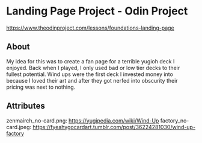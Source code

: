 # Landing Page Project - Odin Project
https://www.theodinproject.com/lessons/foundations-landing-page

## About
My idea for this was to create a fan page for a terrible yugioh deck I enjoyed. Back when I played, I only used bad or low tier decks to their fullest potential. Wind ups were the first deck I invested money into because I loved their art and after they got nerfed into obscurity their pricing was next to nothing.

## Attributes
zenmairch_no-card.png: https://yugipedia.com/wiki/Wind-Up
factory_no-card.jpeg: https://fyeahygocardart.tumblr.com/post/36224281030/wind-up-factory
